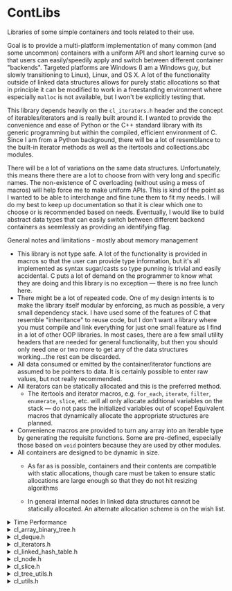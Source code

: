 # ContLibs
Libraries of some simple containers and tools related to their use.

Goal is to provide a multi-platform implementation of many common (and some uncommon) containers with a uniform API and short learning curve so that users can easily/speedily apply and switch between different container "backends". Targeted platforms are Windows (I am a Windows guy, but slowly transitioning to Linux), Linux, and OS X. A lot of the functionality outside of linked data structures allows for purely static allocations so that in principle it can be modified to work in a freestanding environment where especially `malloc` is not available, but I won't be explicitly testing that.

This library depends heavily on the `cl_iterators.h` header and the concept of iterables/iterators and is really built around it. I wanted to provide the convenience and ease of Python or the C++ standard library with its generic programming but within the compiled, efficient environment of C. Since I am from a Python background, there will be a lot of resemblance to the built-in iterator methods as well as the itertools and collections.abc modules.

There will be a lot of variations on the same data structures. Unfortunately, this means there there are a lot to choose from with very long and specific names. The non-existence of C overloading (without using a mess of macros) will help force me to make uniform APIs. This is kind of the point as I wanted to be able to interchange and fine tune them to fit my needs. I will do my best to keep up documentation so that it is clear which one to choose or is recommended based on needs. Eventually, I would like to build abstract data types that can easily switch between different backend containers as seemlessly as providing an identifying flag.

General notes and limitations - mostly about memory management

- This library is not type safe. A lot of the functionality is provided in macros so that the user can provide type information, but it's all implemented as syntax sugar/casts so type punning is trivial and easily accidental. C puts a lot of demand on the programmer to know what they are doing and this library is no exception &mdash; there is no free lunch here.
- There might be a lot of repeated code. One of my design intents is to make the library itself modular by enforcing, as much as possible, a very small dependency stack. I have used some of the features of C that resemble "inheritance" to reuse code, but I don't want a library where you must compile and link everything for just one small feature as I find in a lot of other OOP libraries. In most cases, there are a few small utility headers that are needed for general functionality, but then you should only need one or two more to get any of the data structures working...the rest can be discarded.
- All data consumed or emitted by the container/iterator functions are assumed to be pointers to data. It is certainly possible to enter raw values, but not really recommended.
- All iterators can be statically allocated and this is the preferred method. 
    - The itertools and iterator macros, e.g. `for_each`, `iterate`, `filter`, `enumerate`, `slice`, etc. will all only allocate additional variables on the stack &mdash; do not pass the initialized variables out of scope! Equivalent macros that dynamically allocate the appropriate structures are planned.
- Convenience macros are provided to turn any array into an iterable type by generating the requisite functions. Some are pre-defined, especially those based on `void` pointers because they are used by other modules.
- All containers are designed to be dynamic in size.
    - As far as is possible, containers and their contents are compatible with static allocations, though care must be taken to ensure static allocations are large enough so that they do not hit resizing algorithms
    
    - In general internal nodes in linked data structures cannot be statically allocated. An alternate allocation scheme is on the wish list.

[//]: # (This is a comment, note the parentheses are required)

<details><summary> Time Performance </summary> <blockquote>
Expected performance of common actions (not yet tested)

#### Abbreviations
- NYI - Not yet implemented
- A - amortized
- TRA/TRO - may trigger re-alignment/re-ordering. worst case quoted.
- N - number of elements in container
- N' - number of elements in secondary input container
- M - container capacity
- P - context dependent parameter of container.

#### General Notes
- Reversing is handled with flags where possible. In this case, performance is O(1) if no TRA functions are called or TRA conditions are met
- All iterators are lazily evaluated and so their functions should be O(N) except where the underlying `*_get` or `*_next` method are not O(1). For example, slicing an ordinary linked list is a terrible ideas as `LinkedList_get` is O(N) so `Slice_next` or `SliceIterator_next` will be O(N) on each call and iterating through the slice of a `LinkedList` is O(N^2)

#### Sequences

| category | structure | short description | init | extend | size/<br/>is_empty | reverse | contains/<br/>find | get<br/>(random) | peek_front | peek_back | insert<br/>(random) | push_front | push_back | remove(random) | pop_front | pop_back |
|---|---|---|---|---|---|---|---|---|---|---|---|---|---|---|---|---|
| contiguous buffer |`array (ref, NYI)`| standard static array | O(M) | O(N'+N) | O(1) (user) | O(N) | O(N) | O(1) | O(1) | O(1) | O(N) | O(N) | O(N) | O(N) | O(N) | O(N) |
| contiguous buffer |`CircularBuffer`| circular/ring array/buffer | O(M) | O(N')<br/>O(max(M,N'+N)) TRA, NYI | O(1) | O(1) | O(N) | O(1) | O(1) | O(1) | O(N) TRA | O(1) A/TRA | O(1) A/TRA | O(N) | O(1) | O(1) |
| linked structure* |`LinkedList`| simple linked list | O(1) | O(1) | O(1) | O(N) | O(N) | O(N) | O(1) | O(N) | O(N) | O(1) | O(N) | O(N) | O(1) | O(N) |
| linked structure* |`DblLinkedList`| doubly linked list for <br/> forward & backward traversal | O(1) | O(1)<br/>O(N'+N) TRO | O(1) | O(1) | O(N) | O(N) | O(1) | O(1) | O(N) | O(1) | O(1) | O(N) | O(1) | O(1) |
| linked* contiguous buffers |`HybridDblLinkedList`(P)| doubly linked list of buffers: "unrolled linked list". <br/> P is buffer size | O(1) | O(1)<br/>O(N'+N) TRO, NYI | O(1) | O(1) | O(N) | O(N/P) | O(1) | O(1) | O(N/P) A (needs confirmation) | O(1) | O(1) | O(N/P) | O(1) | O(1) |

*Do not `slice` linked strctures as the performance will be terrible. Instead `enumerate` them and skip the indices that you do not want.

#### Sets

| category | structure | short description | init | add | merge | size/<br/>is_empty | contains | pop |
|---|---|---|---|---|---|---|---|---|
| linked set | `LinkedHashSet` | iterable set of unique elements | O(M) | O(1) A/TRA | O(max(M, N+N')) TRA/NYI | O(1) | O(1) | O(N) |
| linked set | `DbleLinkedHashSet` | iterable set of key/value mappings | O(M) | O(1) A/TRA |  O(max(M, N+N')) TRA/NYI | O(1) | O(1) | O(1) |

#### Mappings

| category | structure | short description | init | set | merge | size/<br/>is_empty | contains | get<br/> | pop |
|---|---|---|---|---|---|---|---|---|
| linked mapping | `LinkedHashTable` | iterable set of key/value mappings | O(M) | O(1) A/TRA |  O(max(M, N+N')) TRA/NYI | O(1) | O(1) | O(1) A | O(N) |
| linked mapping | `DblLinkedHashTable` | iterable set of key/value mappings | O(M) | O(1) A/TRA |  O(max(M, N+N')) TRA/NYI | O(1) | O(1) | O(1) A | O(1) |

</blockquote></details>

<details><summary> cl_array_binary_tree.h </summary><blockquote>

#### Description

#### Status

#### Features/WIP

#### Notes

#### Examples

</blockquote></details>

<details><summary> cl_deque.h </summary><blockquote>

#### Description

Interfaces to be changed

#### Status

#### Features/WIP

#### Notes

#### Examples

</blockquote></details>

<details><summary> cl_iterators.h </summary><blockquote>

#### Description

Declarations and macros for iterator facilities for use with any of the containers in ContLibs that defines an iterator structure. Such container is called iterable, e.g. see Python's use of iteratables and iterators.

To be iterable, an instance of type `Type` must have the following structure and functions defined.

```
// for now, this must be a typedef. For the facilities here, this must not be an opaque struct.
// To keep internals opaque, I suggest the union char[] allocation for data hiding
typedef struct {} [Type]Iterator;

// Iterator allocation. variadics allow for configuration of the Iterator. 
// Normally, the first (and frequently only) parameter in the variadic is a 
// [Type] * pointer to an instance over which you want to iterate
void [Type]Iterator_init([Type]Iterator * object_iterator, ...); 

// return next element in the iterable object_instance. Must be a pointer of an arbitrary [ElementType].
[ElementType] * [Type]Iterator_next([Type]Iterator * object_iterator);

// check for stop condition on iterator
void [Type]Iterator_stop([Type]Iterator * object_iterator);

// additional standard functions include but are not required for the iterator facilities:

// heap-allocate a new iterator. First element is usually instance of the 
// object being iterated
[Type]Iterator * [Type]Iterator_new(...)

// struct destruction
void [Type]Iterator_del([Type]Iterator * iter);
```

In many cases, it is of practical use to have a function return an iterator that additionally may only have a default or incomplete configuration that is configured at a later time. To facilitate this, many of the Iterators that conform to the above definition of iterable are themselves iterable, i.e. there are corresponding functions that look like `[Type]IteratorIterator...` while `[Type]IteratorIterator` is an alias for `[Type]Iterator`. This allows users to have factories that create iterators, possibly modified, and then used in the iterator facilites within this header. This is especially useful for creating reverse iterators or slicing of sequences.

Like most things in C, there is no introspection, so the only way to tell if a particular container is iterable is through documentation or review of the corresponding headers. Iterators in general will not be opaque data structures.

#### Status

Implemented features tested

#### Features/WIP

- [x] for_each iteration macro
- [x] for_each enumerate macro
- [x] array iterators
    - [x] declaration facilities
    - [x] definition facilities
- [ ] array comprehension

#### Wish List

Basically include a lot of the features of the `itertools` module in Python

- [ ] permutations
- [ ] combinations
- [ ] combinations_with_replacement
- [ ] zip
- [ ] set comprehension (might place in separate set header)
- [ ] dict comprehension (might place in separate dict header)

#### iterator functionalities:

##### for_each iteration </u>

`for_each(DeRefElementType, ElementIdentifier, ObjectType, ...)`

`for_each_enumerate(DeRefElementType, ElementIdentifier, ObjectType, ...)`

##### macros for type-safe array iterator generation

`declare_array_iterator(type)`

`define_array_iterator(type)` 

#### Notes

When using the iterators with the `for_each` & `for_each_enumerate` macros, memory is statically allocated. If using heap allocation, stop checking will not free the memory and separate destruction is necessary.

#### Examples

```
typedef struct {
    double dval;
    int ival;
} pair_di;

// defines an iterator type for pair_di
define_array_iterator(pair_di) 

pair_di pair_list[] = { {2, 3.14159},
                        {1, 2.71828},
                        {0, 0.57721} };

/*
 * an iterator is allocated on the heap, iterated over putting each element
 * in a pointer: pair_di * element, and when iteration is complete automatically
 * de-allocates the iterator 
 */
for_each(pair_di, element, pair_di, pair_list) {
    printf("%lf\n", element->dval);
}

printf("\n");

/*
 * an iterator is allocated on the heap, iterated over putting each element
 * in an anonymous struct: {size_t i, pair_di * val}, and when iteration is 
 * complete automatically de-allocates the iterator 
 */
for_each_enumerate(pair_di, element, pair_di, pair_list) {
    printf("%zu->%lf\n", element.i, element.val);
}
    
```
Result:
```
3.14159
2.71828
0.57721

0->3.14159
1->2.71828
2->0.57721
```
</blockquote></details>

<details closed><summary> cl_linked_hash_table.h </summary><blockquote>

#### Description

#### Status

#### Features/WIP

#### Notes

#### Examples

</blockquote></details>

<details><summary> cl_node.h </summary><blockquote>

#### Description

Workhorse for any containers that depend on non-contiguous memory or element decorations.

Nodes can contain arbitrary data and can be configured to have extensible attributes. This is accomplished by mimmicing a struct in a block of memory without all the type safety and automatic memory mapping. Yes, this is probably something that shouldn't be done. No, I do not care.

Using or changing `cl_node` is probably more dangerous than it's worth. In fact, if you are not writing a new container that depends on them, it's best you ignore its existence. I am trying to design the dependent objects in ways that you never have to directly interact with them. If you are using `Node`s directly, you are probably using them incorrectly. This is not a statement of your ability, but my probably incomprehensible design and motivation.

Abandon all hope, ye who enter here

#### Status

Implemented, in testing

##### Features/WIP

- [x] `Node` type for storing standard/common attributes of arbitrary data

#### Notes

#### Examples

No.

</blockquote></details>

<details><summary> cl_slice.h </summary><blockquote>

#### Description

#### Status

#### Features/WIP

#### Notes

#### Examples

</blockquote></details>

<details><summary> cl_tree_utils.h </summary><blockquote>

#### Description

#### Status

#### Features/WIP

#### Notes

#### Examples

</blockquote></details>

<details><summary> cl_utils.h </summary><blockquote>

#### Description

#### Status

#### Features/WIP

#### Notes

#### Examples

</blockquote></details>